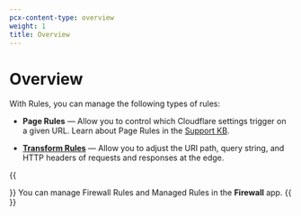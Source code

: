 ```yaml
---
pcx-content-type: overview
weight: 1
title: Overview
---
```


# Overview

With Rules, you can manage the following types of rules:

*   **Page Rules** — Allow you to control which Cloudflare settings trigger on a given URL. Learn about Page Rules in the [Support KB](https://support.cloudflare.com/hc/articles/218411427).

*   [**Transform Rules**](/rules/transform/) — Allow you to adjust the URI path, query string, and HTTP headers of requests and responses at the edge.

{{<Aside type="note" header="Note">}}
You can manage Firewall Rules and Managed Rules in the **Firewall** app.
{{</Aside>}}

